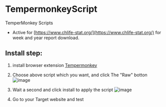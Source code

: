 # TempermonkeyScript
TemperMonkey Scripts

- Active for [https://www.chlife-stat.org/](https://www.chlife-stat.org/) for week and year report download.

## Install step:

1. install browser extension [Tempermonkey](https://www.tampermonkey.net/)

2. Choose above script which you want, and click The "Raw" botton
   ![image](https://github.com/user-attachments/assets/00098465-2c61-4a2d-b239-c1399334a873)

3. Wait a second and click install to apply the script
   ![image](https://github.com/user-attachments/assets/1c72f724-ca68-4f8b-a977-058c3c9adf14)

4. Go to your Target website and test
